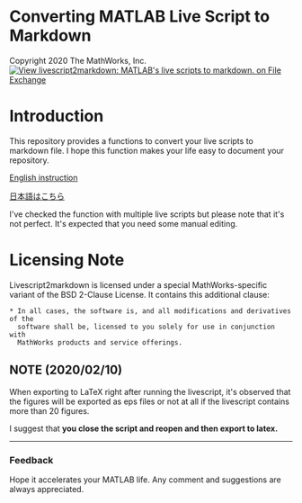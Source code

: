 # Converting MATLAB Live Script to Markdown
Copyright 2020 The MathWorks, Inc.
[![View livescript2markdown: MATLAB's live scripts to markdown.  on File Exchange](https://www.mathworks.com/matlabcentral/images/matlab-file-exchange.svg)](https://jp.mathworks.com/matlabcentral/fileexchange/73993-livescript2markdown-matlab-s-live-scripts-to-markdown)

# Introduction

This repository provides a functions to convert your live scripts to markdown file. I hope this function makes your life easy to document your repository.

[English instruction](doc/README_EN.md)

[日本語はこちら](doc/README_JP.md)

I've checked the function with multiple live scripts but please note that it's not perfect. It's expected that you need some manual editing.

# Licensing Note

Livescript2markdown is licensed under a special MathWorks-specific variant of the BSD 2-Clause License. It contains this additional clause:

```text
* In all cases, the software is, and all modifications and derivatives of the
  software shall be, licensed to you solely for use in conjunction with
  MathWorks products and service offerings.
```

## NOTE (2020/02/10)

When exporting to LaTeX right after running the livescript, it's observed that the figures will be exported as eps files or not at all
if the livescript contains more than 20 figures.

I suggest that **you close the script and reopen and then export to latex.**

  
***
### Feedback

Hope it accelerates your MATLAB life. Any comment and suggestions are always appreciated.


